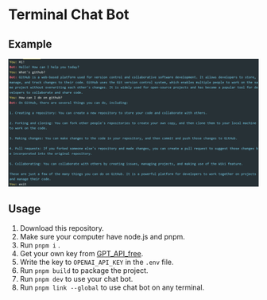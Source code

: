 # Terminal Chat Bot

## Example

![image](./public/example.png)

## Usage

1. Download this repository.
2. Make sure your computer have node.js and pnpm.
3. Run `pnpm i` .
4. Get your own key from [GPT_API_free](https://github.com/chatanywhere/GPT_API_free).
5. Write the key to `OPENAI_API_KEY` in the `.env` file.
6. Run `pnpm build` to package the project.
7. Run `pnpm dev` to use your chat bot.
8. Run `pnpm link --global` to use chat bot on any terminal.
